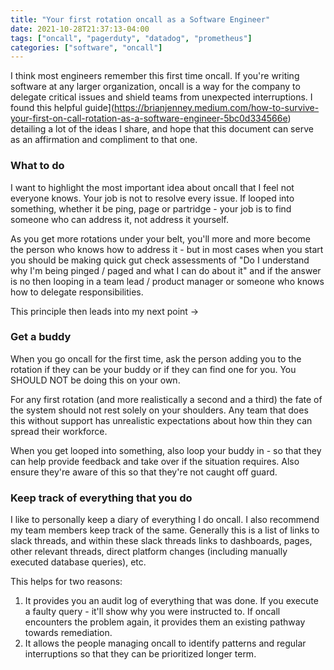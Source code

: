 ```yaml
---
title: "Your first rotation oncall as a Software Engineer"
date: 2021-10-28T21:37:13-04:00
tags: ["oncall", "pagerduty", "datadog", "prometheus"]
categories: ["software", "oncall"]
---
```


I think most engineers remember this first time oncall. If you're writing software at any larger organization, oncall is a way for the company to delegate critical issues and shield teams from unexpected interruptions. I found this helpful guide](https://brianjenney.medium.com/how-to-survive-your-first-on-call-rotation-as-a-software-engineer-5bc0d334566e) detailing a lot of the ideas I share, and hope that this document can serve as an affirmation and compliment to that one.

### What to do

I want to highlight the most important idea about oncall that I feel not everyone knows. Your job is not to resolve every issue. If looped into something, whether it be ping, page or partridge - your job is to find someone who can address it, not address it yourself.

As you get more rotations under your belt, you'll more and more become the person who knows how to address it - but in most cases when you start you should be making quick gut check assessments of "Do I understand why I'm being pinged / paged and what I can do about it" and if the answer is no then looping in a team lead / product manager or someone who knows how to delegate responsibilities.

This principle then leads into my next point ->

### Get a buddy

When you go oncall for the first time, ask the person adding you to the rotation if they can be your buddy or if they can find one for you. You SHOULD NOT be doing this on your own.

For any first rotation (and more realistically a second and a third) the fate of the system should not rest solely on your shoulders. Any team that does this without support has unrealistic expectations about how thin they can spread their workforce.

When you get looped into something, also loop your buddy in - so that they can help provide feedback and take over if the situation requires. Also ensure they're aware of this so that they're not caught off guard.

### Keep track of everything that you do

I like to personally keep a diary of everything I do oncall. I also recommend my team members keep track of the same. Generally this is a list of links to slack threads, and within these slack threads links to dashboards, pages, other relevant threads, direct platform changes (including manually executed database queries), etc.

This helps for two reasons:

1. It provides you an audit log of everything that was done. If you execute a faulty query - it'll show why you were instructed to. If oncall encounters the problem again, it provides them an existing pathway towards remediation.
2. It allows the people managing oncall to identify patterns and regular interruptions so that they can be prioritized  longer term.
